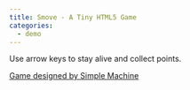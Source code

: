 ```yaml
---
title: Smove - A Tiny HTML5 Game
categories:
  - demo
---
```

<div class="center" id="center">
    <canvas id="smove" width="800" height="600"></canvas>
</div>
<link rel="stylesheet" href="/static/smove/css/smove.css" />
<script type="text/javascript" src="/static/smove/js/animation.js"></script>
<script type="text/javascript" src="/static/smove/js/smove.js"></script>
<p>Use arrow keys to stay alive and collect points.</p>
<p><a href="https://www.simplemachine.co/game/smove/" target="_blank">Game designed by Simple Machine</a></p>
